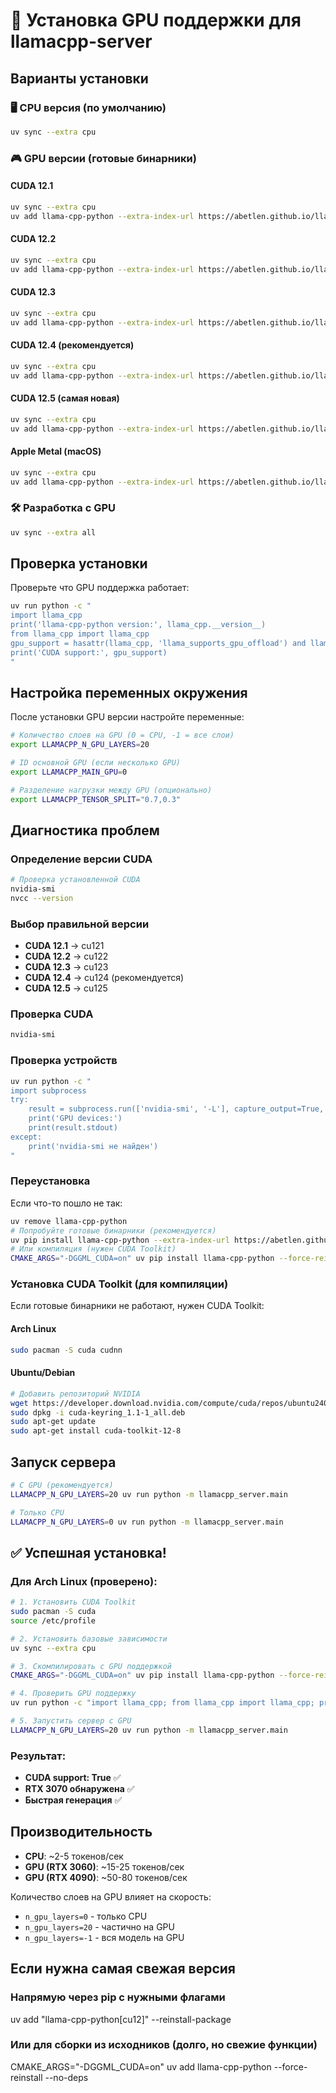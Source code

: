 # 🚀 Установка GPU поддержки для llamacpp-server

## Варианты установки

### 🖥️ CPU версия (по умолчанию)
```bash
uv sync --extra cpu
```

### 🎮 GPU версии (готовые бинарники)

#### CUDA 12.1
```bash
uv sync --extra cpu
uv add llama-cpp-python --extra-index-url https://abetlen.github.io/llama-cpp-python/whl/cu121
```

#### CUDA 12.2  
```bash
uv sync --extra cpu
uv add llama-cpp-python --extra-index-url https://abetlen.github.io/llama-cpp-python/whl/cu122
```

#### CUDA 12.3
```bash
uv sync --extra cpu
uv add llama-cpp-python --extra-index-url https://abetlen.github.io/llama-cpp-python/whl/cu123
```

#### CUDA 12.4 (рекомендуется)
```bash
uv sync --extra cpu
uv add llama-cpp-python --extra-index-url https://abetlen.github.io/llama-cpp-python/whl/cu124
```

#### CUDA 12.5 (самая новая)
```bash
uv sync --extra cpu  
uv add llama-cpp-python --extra-index-url https://abetlen.github.io/llama-cpp-python/whl/cu125
```

#### Apple Metal (macOS)
```bash
uv sync --extra cpu
uv add llama-cpp-python --extra-index-url https://abetlen.github.io/llama-cpp-python/whl/metal
```

### 🛠️ Разработка с GPU
```bash
uv sync --extra all
```

## Проверка установки

Проверьте что GPU поддержка работает:
```bash
uv run python -c "
import llama_cpp
print('llama-cpp-python version:', llama_cpp.__version__)
from llama_cpp import llama_cpp
gpu_support = hasattr(llama_cpp, 'llama_supports_gpu_offload') and llama_cpp.llama_supports_gpu_offload()
print('CUDA support:', gpu_support)
"
```

## Настройка переменных окружения

После установки GPU версии настройте переменные:

```bash
# Количество слоев на GPU (0 = CPU, -1 = все слои)
export LLAMACPP_N_GPU_LAYERS=20

# ID основной GPU (если несколько GPU)
export LLAMACPP_MAIN_GPU=0

# Разделение нагрузки между GPU (опционально)
export LLAMACPP_TENSOR_SPLIT="0.7,0.3"
```

## Диагностика проблем

### Определение версии CUDA
```bash
# Проверка установленной CUDA
nvidia-smi
nvcc --version
```

### Выбор правильной версии
- **CUDA 12.1** → cu121
- **CUDA 12.2** → cu122  
- **CUDA 12.3** → cu123
- **CUDA 12.4** → cu124 (рекомендуется)
- **CUDA 12.5** → cu125

### Проверка CUDA
```bash
nvidia-smi
```

### Проверка устройств
```bash
uv run python -c "
import subprocess
try:
    result = subprocess.run(['nvidia-smi', '-L'], capture_output=True, text=True)
    print('GPU devices:')
    print(result.stdout)
except:
    print('nvidia-smi не найден')
"
```

### Переустановка
Если что-то пошло не так:
```bash
uv remove llama-cpp-python
# Попробуйте готовые бинарники (рекомендуется)
uv pip install llama-cpp-python --extra-index-url https://abetlen.github.io/llama-cpp-python/whl/cu125
# Или компиляция (нужен CUDA Toolkit)
CMAKE_ARGS="-DGGML_CUDA=on" uv pip install llama-cpp-python --force-reinstall --no-binary llama-cpp-python
```

### Установка CUDA Toolkit (для компиляции)
Если готовые бинарники не работают, нужен CUDA Toolkit:

#### Arch Linux
```bash
sudo pacman -S cuda cudnn
```

#### Ubuntu/Debian
```bash
# Добавить репозиторий NVIDIA
wget https://developer.download.nvidia.com/compute/cuda/repos/ubuntu2404/x86_64/cuda-keyring_1.1-1_all.deb
sudo dpkg -i cuda-keyring_1.1-1_all.deb
sudo apt-get update
sudo apt-get install cuda-toolkit-12-8
```

## Запуск сервера

```bash
# С GPU (рекомендуется)
LLAMACPP_N_GPU_LAYERS=20 uv run python -m llamacpp_server.main

# Только CPU
LLAMACPP_N_GPU_LAYERS=0 uv run python -m llamacpp_server.main
```

## ✅ Успешная установка!

### Для Arch Linux (проверено):
```bash
# 1. Установить CUDA Toolkit
sudo pacman -S cuda
source /etc/profile

# 2. Установить базовые зависимости  
uv sync --extra cpu

# 3. Скомпилировать с GPU поддержкой
CMAKE_ARGS="-DGGML_CUDA=on" uv pip install llama-cpp-python --force-reinstall --no-binary llama-cpp-python

# 4. Проверить GPU поддержку
uv run python -c "import llama_cpp; from llama_cpp import llama_cpp; print('CUDA support:', llama_cpp.llama_supports_gpu_offload())"

# 5. Запустить сервер с GPU
LLAMACPP_N_GPU_LAYERS=20 uv run python -m llamacpp_server.main
```

### Результат:
- **CUDA support: True** ✅
- **RTX 3070 обнаружена** ✅  
- **Быстрая генерация** ✅


## Производительность

- **CPU**: ~2-5 токенов/сек
- **GPU (RTX 3060)**: ~15-25 токенов/сек  
- **GPU (RTX 4090)**: ~50-80 токенов/сек

Количество слоев на GPU влияет на скорость:
- `n_gpu_layers=0` - только CPU
- `n_gpu_layers=20` - частично на GPU
- `n_gpu_layers=-1` - вся модель на GPU

## Если нужна самая свежая версия

### Напрямую через pip с нужными флагами
uv add "llama-cpp-python[cu12]" --reinstall-package

### Или для сборки из исходников (долго, но свежие функции)
CMAKE_ARGS="-DGGML_CUDA=on" uv add llama-cpp-python --force-reinstall --no-deps